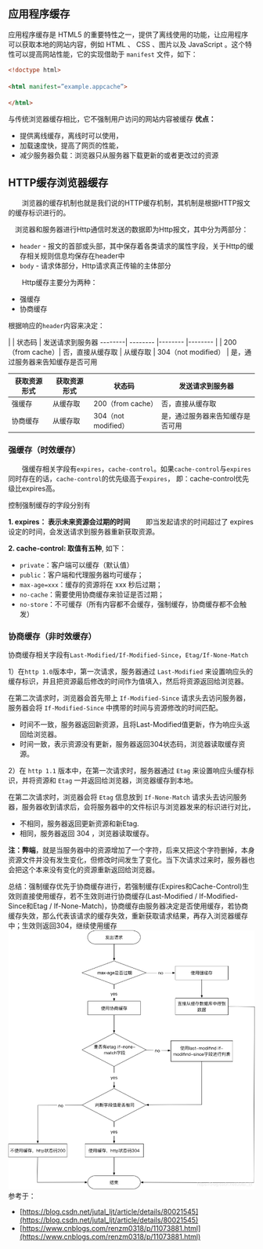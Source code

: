 
## 应用程序缓存
应用程序缓存是 HTML5  的重要特性之一，提供了离线使用的功能，让应用程序可以获取本地的网站内容，例如 HTML 、 CSS 、图片以及 JavaScript 。这个特性可以提高网站性能，它的实现借助于 `manifest` 文件，如下：
```html
<!doctype html>

<html manifest=”example.appcache”>

</html>
```
与传统浏览器缓存相比，它不强制用户访问的网站内容被缓存
**优点：** 
+ 提供离线缓存，离线时可以使用，
+ 加载速度快，提高了网页的性能，
+ 减少服务器负载：浏览器只从服务器下载更新的或者更改过的资源

## HTTP缓存浏览器缓存
&emsp;&emsp;浏览器的缓存机制也就是我们说的HTTP缓存机制，其机制是根据HTTP报文的缓存标识进行的。

&emsp;浏览器和服务器进行Http通信时发送的数据即为Http报文，其中分为两部分：
+ `header` - 报文的首部或头部，其中保存着各类请求的属性字段，关于Http的缓存相关规则信息均保存在header中
+ `body` - 请求体部分，Http请求真正传输的主体部分

&emsp;&emsp;Http缓存主要分为两种：
+ 强缓存
+ 协商缓存

根据响应的`header`内容来决定：

 |  | 状态码 | 发送请求到服务器
--------| -------- |-------- |--------
 |   | 200（from cache）| 否，直接从缓存取
 | 从缓存取  | 304（not modified） | 是，通过服务器来告知缓存是否可用

获取资源形式     | 获取资源形式 | 状态码 | 发送请求到服务器
-------- | ----- | ----- | ----- 
强缓存  | 从缓存取 | 200（from cache） |否，直接从缓存取
协商缓存  | 从缓存取 | 304（not modified） | 是，通过服务器来告知缓存是否可用


### 强缓存（时效缓存）
&emsp;&emsp;强缓存相关字段有`expires`，`cache-control`。如果`cache-control`与`expires`同时存在的话，`cache-control`的优先级高于`expires`， 即：cache-control优先级比expires高。

控制强制缓存的字段分别有

**1. expires： 表示未来资源会过期的时间**
	&emsp;&emsp;即当发起请求的时间超过了 expires 设定的时间，会发送请求到服务器重新获取资源。
	
**2. cache-control: 取值有五种**, 如下： 

+ `private`：客户端可以缓存（默认值）
+ `public`：客户端和代理服务器均可缓存；
+ `max-age=xxx`：缓存的资源将在 xxx 秒后过期；
+ `no-cache`：需要使用协商缓存来验证是否过期；
+ `no-store`：不可缓存（所有内容都不会缓存，强制缓存，协商缓存都不会触发）

### 协商缓存（非时效缓存）
协商缓存相关字段有`Last-Modified/If-Modified-Since`，`Etag/If-None-Match`

1）在`http 1.0`版本中，第一次请求，服务器通过 `Last-Modified` 来设置响应头的缓存标识，并且把资源最后修改的时间作为值填入，然后将资源返回给浏览器。

在第二次请求时，浏览器会首先带上 `If-Modified-Since` 请求头去访问服务器，服务器会将 `If-Modified-Since` 中携带的时间与资源修改的时间匹配。

+ 时间不一致，服务器返回新资源，且将Last-Modified值更新，作为响应头返回给浏览器。
+ 时间一致，表示资源没有更新，服务器返回304状态码，浏览器读取缓存资源。

2）在 `http 1.1` 版本中，在第一次请求时，服务器通过 `Etag` 来设置响应头缓存标识，并将资源和 `Etag` 一并返回给浏览器，浏览器缓存到本地。

在第二次请求时，浏览器会将 `Etag` 信息放到 `If-None-Match` 请求头去访问服务器，服务器收到请求后，会将服务器中的文件标识与浏览器发来的标识进行对比，
+ 不相同，服务器返回更新资源和新Etag.   
+ 相同，服务器返回 304 ，浏览器读取缓存。

**注：弊端**，就是当服务器中的资源增加了一个字符，后来又把这个字符删掉，本身资源文件并没有发生变化，但修改时间发生了变化。当下次请求过来时，服务器也会把这个本来没有变化的资源重新返回给浏览器。

总结：强制缓存优先于协商缓存进行，若强制缓存(Expires和Cache-Control)生效则直接使用缓存，若不生效则进行协商缓存(Last-Modified / If-Modified-Since和Etag / If-None-Match)，协商缓存由服务器决定是否使用缓存，若协商缓存失效，那么代表该请求的缓存失效，重新获取请求结果，再存入浏览器缓存中；生效则返回304，继续使用缓存
![Image text](img/缓存流程图.png)
参考于：
+ [https://blog.csdn.net/jutal_ljt/article/details/80021545](https://blog.csdn.net/jutal_ljt/article/details/80021545)
+ [https://www.cnblogs.com/renzm0318/p/11073881.html](https://www.cnblogs.com/renzm0318/p/11073881.html)